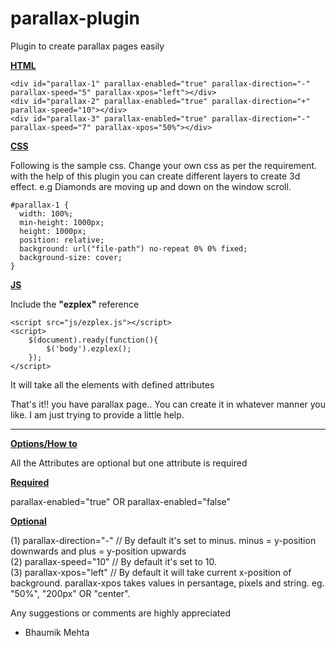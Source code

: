 parallax-plugin
===============

Plugin to create parallax pages easily

<b><u>HTML</u></b>

	<div id="parallax-1" parallax-enabled="true" parallax-direction="-" parallax-speed="5" parallax-xpos="left"></div>
	<div id="parallax-2" parallax-enabled="true" parallax-direction="+" parallax-speed="10"></div>
	<div id="parallax-3" parallax-enabled="true" parallax-direction="-" parallax-speed="7" parallax-xpos="50%"></div>

<b><u>CSS</u></b>

Following is the sample css. Change your own css as per the requirement. with the help of this plugin you can create different layers to create 3d effect. e.g Diamonds are moving up and down on the window scroll.

	#parallax-1 {
	  width: 100%;
	  min-height: 1000px;
	  height: 1000px;
	  position: relative;
	  background: url("file-path") no-repeat 0% 0% fixed;
	  background-size: cover;
	}

<b><u>JS</u></b>

Include the <b>"ezplex"</b> reference

	<script src="js/ezplex.js"></script>
	<script>
		$(document).ready(function(){
			$('body').ezplex();
		});
	</script>

It will take all the elements with defined attributes

That's it!! you have parallax page.. You can create it in whatever manner you like. I am just trying to provide a little help.

-------------------------------------------------------------------------------------------------------------------------------

<b><u>Options/How to</u></b>

All the Attributes are optional but one attribute is required

<b><u>Required</u></b>

parallax-enabled="true" OR parallax-enabled="false"

<b><u>Optional</u></b>

(1) parallax-direction="-" // By default it's set to minus. minus = y-position downwards and plus = y-position upwards <br />
(2) parallax-speed="10" // By default it's set to 10. <br />
(3) parallax-xpos="left" // By default it will take current x-position of background. parallax-xpos takes values in persantage, pixels and string. eg. "50%", "200px" OR "center". <br />


Any suggestions or comments are highly appreciated

- Bhaumik Mehta
